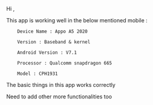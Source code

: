 Hi , 

This app is working well in the below mentioned mobile :

        Device Name : Appo A5 2020

        Version : Baseband & kernel

        Android Version : V7.1

        Processor : Qualcomm snapdragon 665

        Model : CPH1931

The basic things in this app works correctly

Need to add other more functionalities too
